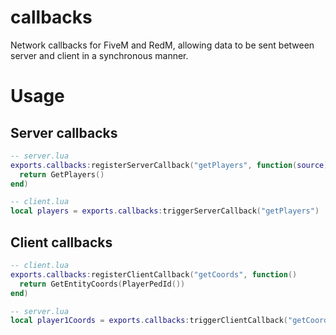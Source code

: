 # callbacks

Network callbacks for FiveM and RedM, allowing data to be sent between server and client in a synchronous manner.

# Usage

## Server callbacks
```lua
-- server.lua
exports.callbacks:registerServerCallback("getPlayers", function(source)
  return GetPlayers()
end)
```
```lua
-- client.lua
local players = exports.callbacks:triggerServerCallback("getPlayers")
```

## Client callbacks
```lua
-- client.lua
exports.callbacks:registerClientCallback("getCoords", function()
  return GetEntityCoords(PlayerPedId())
end)
```
```lua
-- server.lua
local player1Coords = exports.callbacks:triggerClientCallback("getCoords", 1)
```

